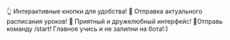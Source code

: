 👆 Интерактивные кнопки для удобства!
📅 Отправка актуального расписания уроков!
🎨 Приятный и дружелюбный интерфейс!
🚀Отправь команду /start!
Главное учись и не залипни на бота!:)
